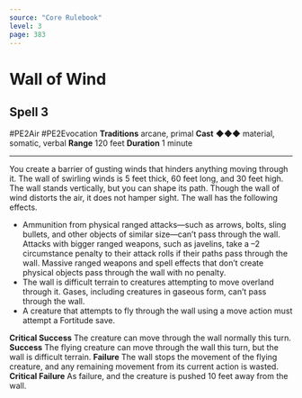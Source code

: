 ```yaml
---
source: "Core Rulebook"
level: 3
page: 383
---
```


# Wall of Wind
## Spell 3
#PE2Air #PE2Evocation 
**Traditions** arcane, primal
**Cast** ◆◆◆ material, somatic, verbal
**Range** 120 feet
**Duration** 1 minute

-----
 

You create a barrier of gusting winds that hinders anything moving through it. The wall of swirling winds is 5 feet thick, 60 feet long, and 30 feet high. The wall stands vertically, but you can shape its path. Though the wall of wind distorts the air, it does not hamper sight. The wall has the following effects.
- Ammunition from physical ranged attacks—such as arrows, bolts, sling bullets, and other objects of similar size—can’t pass through the wall. Attacks with bigger ranged weapons, such as javelins, take a –2 circumstance penalty to their attack rolls if their paths pass through the wall. Massive ranged weapons and spell effects that don’t create physical objects pass through the wall with no penalty.
- The wall is difficult terrain to creatures attempting to move overland through it. Gases, including creatures in gaseous form, can’t pass through the wall.
- A creature that attempts to fly through the wall using a move action must attempt a Fortitude save.

**Critical Success** The creature can move through the wall normally this turn.
**Success** The flying creature can move through the wall this turn, but the wall is difficult terrain.
**Failure** The wall stops the movement of the flying creature, and any remaining movement from its current action is wasted. 
**Critical Failure** As failure, and the creature is pushed 10 feet away from the wall.